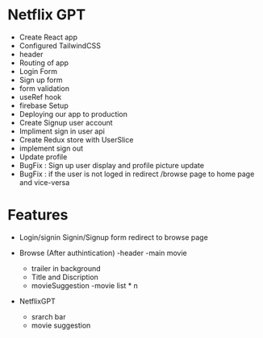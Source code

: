 # Netflix GPT

- Create React app
- Configured TailwindCSS
- header 
- Routing of app
- Login Form 
- Sign up form
- form validation
- useRef hook
- firebase Setup
- Deploying our app to production 
- Create Signup user account
- Impliment sign in user api
- Create Redux store with UserSlice
- implement sign out
- Update profile 
- BugFix : Sign up user display and profile picture update
- BugFix : if the user is not loged in redirect /browse page to home page and vice-versa


# Features

- Login/signin
  Signin/Signup form
  redirect to browse page

- Browse (After authintication)
  -header
  -main movie
    - trailer in background
    - Title and Discription
    - movieSuggestion
        -movie list * n

- NetflixGPT 
    - srarch bar
    - movie suggestion        

